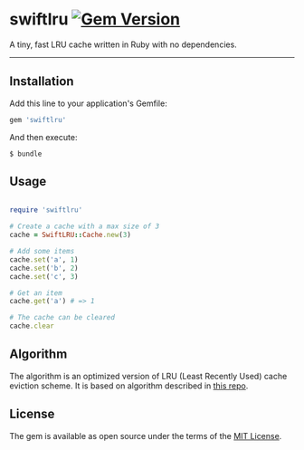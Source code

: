 # swiftlru [![Gem Version](https://badge.fury.io/rb/swiftlru.svg)](https://badge.fury.io/rb/swiftlru)

A tiny, fast LRU cache written in Ruby with no dependencies.

---

## Installation

Add this line to your application's Gemfile:

```ruby
gem 'swiftlru'
```

And then execute:

    $ bundle

## Usage

```ruby

require 'swiftlru'

# Create a cache with a max size of 3
cache = SwiftLRU::Cache.new(3)

# Add some items
cache.set('a', 1)
cache.set('b', 2)
cache.set('c', 3)

# Get an item
cache.get('a') # => 1

# The cache can be cleared
cache.clear
```

## Algorithm

The algorithm is an optimized version of LRU (Least Recently Used) cache eviction scheme. It is based on algorithm described in [this repo](https://github.com/dominictarr/hashlru).

## License

The gem is available as open source under the terms of the [MIT License](https://opensource.org/licenses/MIT).
